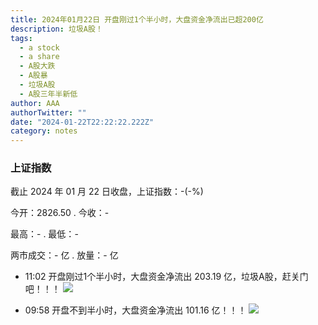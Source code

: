```yaml
---
title: 2024年01月22日 开盘刚过1个半小时，大盘资金净流出已超200亿
description: 垃圾A股！
tags:
  - a stock
  - a share
  - A股大跌
  - A股暴
  - 垃圾A股
  - A股三年半新低
author: AAA
authorTwitter: ""
date: "2024-01-22T22:22:22.222Z"
category: notes
---
```


### 上证指数

截止 2024 年 01 月 22 日收盘，上证指数：<span class="font-semibold text-g-8">-(-%)</span>

今开：<span class="font-semibold text-g-5">2826.50</span> . 今收：<span class="font-semibold text-g-5">-</span>

最高：<span class="font-semibold text-r-5">-</span> . 最低：<span class="font-semibold text-g-5">-</span>

两市成交：<span class="font-semibold">- 亿</span> . 放量：<span class="font-semibold text-g-8">- 亿</span>

- 11:02 开盘刚过1个半小时，大盘资金净流出 <span class="font-semibold text-g-7">203.19 亿</span>，垃圾A股，赶关门吧！！！
  <img src="/images/uploads/2024-01/20240122-zs-global-09.58.png">

- 09:58 开盘不到半小时，大盘资金净流出 <span class="font-semibold text-g-7">101.16 亿</span>！！！
  <img src="/images/uploads/2024-01/20240122-zs-global-09.58.png">